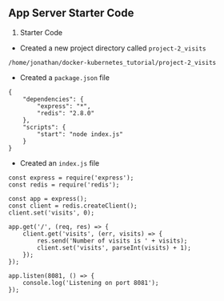 ## App Server Starter Code

1. Starter Code

- Created a new project directory called `project-2_visits`

```
/home/jonathan/docker-kubernetes_tutorial/project-2_visits
```

- Created a `package.json` file

```
{
    "dependencies": {
        "express": "*",
        "redis": "2.8.0"
    },
    "scripts": {
        "start": "node index.js"
    }
}
```

- Created an `index.js` file

```
const express = require('express');
const redis = require('redis');

const app = express();
const client = redis.createClient();
client.set('visits', 0);

app.get('/', (req, res) => {
    client.get('visits', (err, visits) => {
        res.send('Number of visits is ' + visits);
        client.set('visits', parseInt(visits) + 1);
    });
});

app.listen(8081, () => {
    console.log('Listening on port 8081');
});
```